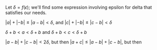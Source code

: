 Let $\delta = f(\epsilon)$; we'll find some expression involving epsilon for delta that satisfies our needs. 

$|a|+|-b|\leq|a-b|<\delta$, and $|c|+|-b|\leq|c-b|<\delta$ 

$\delta+b<a<\delta+b$ and $\delta+b<c<\delta+b$

$|a-b|+|c-b|<2\delta$, but then $|a+c|\leq|a-b|+|c-b|$, but then